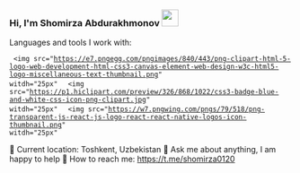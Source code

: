 ### Hi, I'm Shomirza Abdurakhmonov <img src="https://media2.giphy.com/media/w1OBpBd7kJqHrJnJ13/200w.webp?cid=ecf05e47m6gxrfc5js1zpzcwp5gtoo2zhj939o7vu1dcsty2&rid=200w.webp&ct=s" width="30px">

Languages and tools I work with:

<code> <img src="https://e7.pngegg.com/pngimages/840/443/png-clipart-html-5-logo-web-development-html-css3-canvas-element-web-design-w3c-html5-logo-miscellaneous-text-thumbnail.png" witdh="25px" </code>
<code> <img src="https://p1.hiclipart.com/preview/326/868/1022/css3-badge-blue-and-white-css-icon-png-clipart.jpg" witdh="25px" </code>
<code> <img src="https://w7.pngwing.com/pngs/79/518/png-transparent-js-react-js-logo-react-react-native-logos-icon-thumbnail.png" witdh="25px" </code>

📍   Current location: Toshkent, Uzbekistan
📝  Ask me about anything, I am happy to help
📨  How to reach me: https://t.me/shomirza0120
